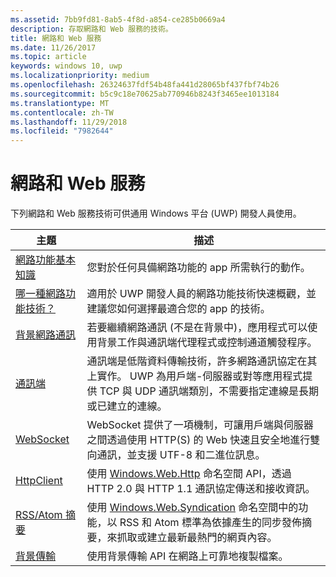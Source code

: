 ```yaml
---
ms.assetid: 7bb9fd81-8ab5-4f8d-a854-ce285b0669a4
description: 存取網路和 Web 服務的技術。
title: 網路和 Web 服務
ms.date: 11/26/2017
ms.topic: article
keywords: windows 10, uwp
ms.localizationpriority: medium
ms.openlocfilehash: 26324637fdf54b48fa441d28065bf437fbf74b26
ms.sourcegitcommit: b5c9c18e70625ab770946b8243f3465ee1013184
ms.translationtype: MT
ms.contentlocale: zh-TW
ms.lasthandoff: 11/29/2018
ms.locfileid: "7982644"
---
```

# <a name="networking-and-web-services"></a>網路和 Web 服務

下列網路和 Web 服務技術可供通用 Windows 平台 (UWP) 開發人員使用。

| 主題 | 描述 |
| - | - |
| [網路功能基本知識](networking-basics.md) | 您對於任何具備網路功能的 app 所需執行的動作。 |
| [哪一種網路功能技術？](which-networking-technology.md) | 適用於 UWP 開發人員的網路功能技術快速概觀，並建議您如何選擇最適合您的 app 的技術。 |
| [背景網路通訊](network-communications-in-the-background.md) | 若要繼續網路通訊 (不是在背景中)，應用程式可以使用背景工作與通訊端代理程式或控制通道觸發程序。 |
| [通訊端](sockets.md) | 通訊端是低階資料傳輸技術，許多網路通訊協定在其上實作。 UWP 為用戶端-伺服器或對等應用程式提供 TCP 與 UDP 通訊端類別，不需要指定連線是長期或已建立的連線。 |
| [WebSocket](websockets.md) | WebSocket 提供了一項機制，可讓用戶端與伺服器之間透過使用 HTTP(S) 的 Web 快速且安全地進行雙向通訊，並支援 UTF-8 和二進位訊息。 |
| [HttpClient](httpclient.md) | 使用 [Windows.Web.Http](https://msdn.microsoft.com/library/windows/apps/dn279692) 命名空間 API，透過 HTTP 2.0 與 HTTP 1.1 通訊協定傳送和接收資訊。 |
| [RSS/Atom 摘要](web-feeds.md) | 使用 [Windows.Web.Syndication](https://msdn.microsoft.com/library/windows/apps/br243632) 命名空間中的功能，以 RSS 和 Atom 標準為依據產生的同步發佈摘要，來抓取或建立最新最熱門的網頁內容。 |
| [背景傳輸](background-transfers.md) | 使用背景傳輸 API 在網路上可靠地複製檔案。 |
